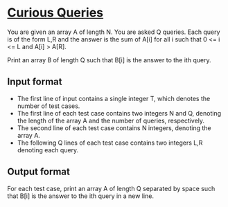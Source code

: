 # [Curious Queries][link]

You are given an array A of length N. You are asked Q queries. Each query is of the form L,R and the answer is the sum of A[i] for all i such that 0 <= i <= L and A[i] > A[R].

Print an array B of length Q such that B[i] is the answer to the ith query.

## Input format

- The first line of input contains a single integer T, which denotes the number of test cases.
- The first line of each test case contains two integers N and Q, denoting the length of the array A and the number of queries, respectively.
- The second line of each test case contains N integers, denoting the array A.
- The following Q lines of each test case contains two integers L,R denoting each query.

## Output format

For each test case, print an array A of length Q separated by space such that B[i] is the answer to the ith query in a new line.

[link]: https://www.hackerearth.com/practice/data-structures/advanced-data-structures/segment-trees/practice-problems/algorithm/curious-queries-112c4758/
